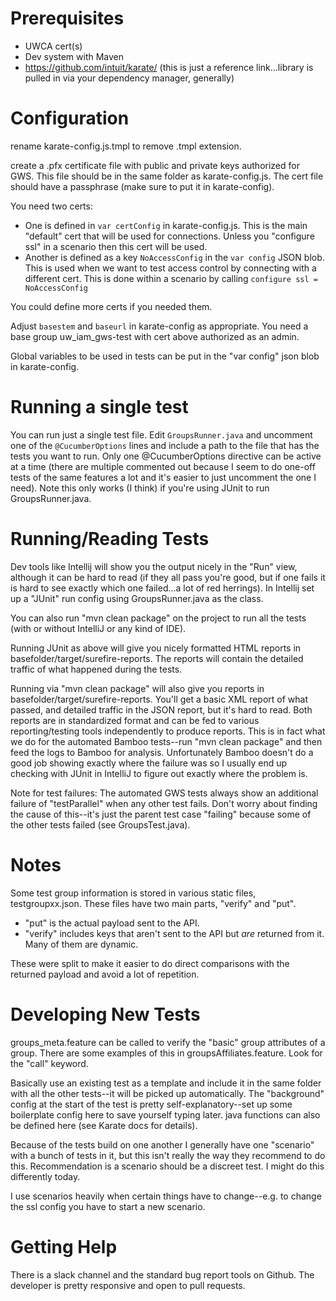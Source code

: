 # Prerequisites

* UWCA cert(s)
* Dev system with Maven
* https://github.com/intuit/karate/  (this is just a reference link...library is pulled in via your dependency manager, 
generally)

# Configuration

rename karate-config.js.tmpl to remove .tmpl extension.

create a .pfx certificate file with public and private keys authorized for GWS.  This file should be in the same 
folder as karate-config.js.  The cert file should have a passphrase (make sure to put it in karate-config).  

You need two certs:

* One is defined in ```var certConfig``` in karate-config.js.  This is the main "default" cert that will be used for 
connections.  Unless you "configure ssl" in a scenario then this cert will be used.  
* Another is defined as a key ```NoAccessConfig``` in the ```var config``` JSON blob.  This is used when we want
to test access control by connecting with a different cert.  This is done within a scenario by calling
```configure ssl = NoAccessConfig```

You could define more certs if you needed them.  

Adjust ```basestem``` and ```baseurl``` in karate-config as appropriate.  You need a base group uw_iam_gws-test with 
cert above authorized as an admin.  

Global variables to be used in tests can be put in the "var config" json blob in karate-config.  

# Running a single test

You can run just a single test file.  Edit ```GroupsRunner.java``` and uncomment one of the ```@CucumberOptions``` lines
and include a path to the file that has the tests you want to run.  Only one @CucumberOptions directive can be active at
a time (there are multiple commented out because I seem to do one-off tests of the same features a lot and
it's easier to just uncomment the one I need).  Note this only works (I think) if you're using JUnit to run 
GroupsRunner.java.

# Running/Reading Tests

Dev tools like Intellij will show you the output nicely in the "Run" view, although it can be hard to read (if they all pass you're good,
but if one fails it is hard to see exactly which one failed...a lot of red herrings).  In Intellij set up a "JUnit" 
run config using GroupsRunner.java as the class.  

You can also run "mvn clean package" on the project to run all the tests (with or without IntelliJ or any kind of IDE).  

Running JUnit as above will give you nicely formatted HTML reports in basefolder/target/surefire-reports.  The reports
will contain the detailed traffic of what happened during the tests.  

Running via "mvn clean package" will also give you reports in basefolder/target/surefire-reports.  You'll get a basic XML 
report of what passed, and detailed traffic in the JSON report, but it's hard to read.  Both reports are in standardized
 format and can be fed to various reporting/testing tools independently to produce reports.  This is in fact what we do
 for the automated Bamboo tests--run "mvn clean package" and then feed the logs to Bamboo for analysis.  Unfortunately 
 Bamboo doesn't do a good job showing exactly where the failure was so I usually end up checking with JUnit in IntelliJ
 to figure out exactly where the problem is.    
 
 Note for test failures:  The automated GWS tests always show an additional failure of "testParallel" when any other 
 test fails.  Don't worry about finding the cause of this--it's just the parent test case "failing" because some of
 the other tests failed (see GroupsTest.java).  

# Notes

Some test group information is stored in various static files, testgroupxx.json.  These files have two main parts, "verify" and "put".  

* "put" is the actual payload sent to the API.  
* "verify" includes keys that aren't sent to the API but *are* returned from it.  Many of them are dynamic.  

These were split to make it easier to do direct comparisons with the returned payload and avoid a lot of repetition. 


# Developing New Tests

groups_meta.feature can be called to verify the "basic" group attributes of a group.  There are some examples of this
in groupsAffiliates.feature.  Look for the "call" keyword.  

Basically use an existing test as a template and include it in the same folder with all the other tests--it will be 
picked up automatically.  The "background" config at the start of the test is pretty self-explanatory--set up some
boilerplate config here to save yourself typing later.  java functions can also be defined here (see Karate docs for
details).  

Because of the tests build on one another I generally have one "scenario" with a bunch of tests in it, but this isn't
really the way they recommend to do this.  Recommendation is a scenario should be a discreet test.  I might do
this differently today.  

I use scenarios heavily when certain things have to change--e.g. to change the ssl config you have to start a new 
scenario.  

# Getting Help

There is a slack channel and the standard bug report tools on Github.  The developer is pretty responsive and open to 
pull requests.  